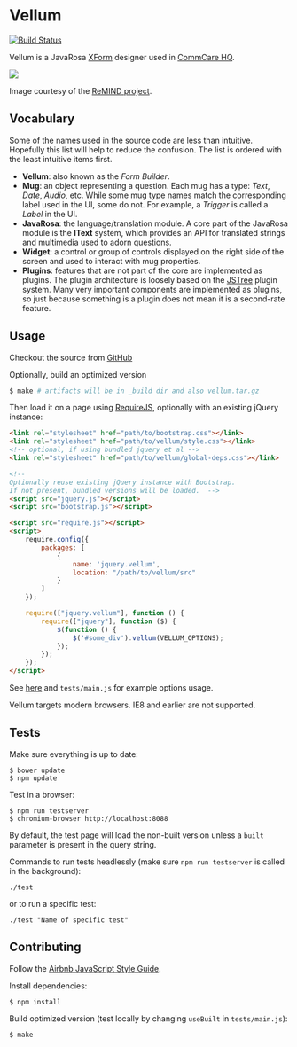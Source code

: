 Vellum
======

[![Build Status](https://travis-ci.org/dimagi/Vellum.svg?branch=master)](https://travis-ci.org/dimagi/Vellum)

Vellum is a JavaRosa [XForm](http://en.wikipedia.org/wiki/XForms) designer used
in [CommCare HQ](http://github.com/dimagi/commcare-hq).

![](http://i.imgur.com/PvrL8Rr.jpg)

Image courtesy of the [ReMIND
project](https://www.crs.org/our-work-overseas/research-publications/remind-project).

Vocabulary
----------

Some of the names used in the source code are less than intuitive. Hopefully
this list will help to reduce the confusion. The list is ordered with the least
intuitive items first.

- **Vellum**: also known as the _Form Builder_.
- **Mug**: an object representing a question. Each mug has a type: _Text_,
  _Date_, _Audio_, etc. While some mug type names match the corresponding label
  used in the UI, some do not. For example, a _Trigger_ is called a _Label_ in
  the UI.
- **JavaRosa**: the language/translation module. A core part of the JavaRosa
  module is the **IText** system, which provides an API for translated strings
  and multimedia used to adorn questions.
- **Widget**: a control or group of controls displayed on the right side of the
  screen and used to interact with mug properties.
- **Plugins**: features that are not part of the core are implemented as plugins.
  The plugin architecture is loosely based on the
  [JSTree](https://www.jstree.com/plugins/) plugin system. Many very important
  components are implemented as plugins, so just because something is a plugin
  does not mean it is a second-rate feature.

Usage
-----

Checkout the source from [GitHub](https://github.com/dimagi/Vellum)

Optionally, build an optimized version

```sh
$ make # artifacts will be in _build dir and also vellum.tar.gz
```

Then load it on a page using [RequireJS](http://requirejs.org), optionally with
an existing jQuery instance:

```html
<link rel="stylesheet" href="path/to/bootstrap.css"></link>
<link rel="stylesheet" href="path/to/vellum/style.css"></link>
<!-- optional, if using bundled jquery et al -->
<link rel="stylesheet" href="path/to/vellum/global-deps.css"></link>

<!-- 
Optionally reuse existing jQuery instance with Bootstrap.  
If not present, bundled versions will be loaded.  -->
<script src="jquery.js"></script>
<script src="bootstrap.js"></script>

<script src="require.js"></script>
<script>
    require.config({
        packages: [
            {
                name: 'jquery.vellum',
                location: "/path/to/vellum/src"
            }
        ]
    });

    require(["jquery.vellum"], function () {
        require(["jquery"], function ($) {
            $(function () {
                $('#some_div').vellum(VELLUM_OPTIONS);
            });
        });
    });
</script>
```

See
[here](https://github.com/dimagi/commcare-hq/blob/master/corehq/apps/app_manager/templates/app_manager/v1/form_designer.html)
and `tests/main.js` for example options usage.

Vellum targets modern browsers.  IE8 and earlier are not supported.

Tests
-----

Make sure everything is up to date:

```
$ bower update
$ npm update
```

Test in a browser:
```
$ npm run testserver
$ chromium-browser http://localhost:8088
```

By default, the test page will load the non-built version unless a `built`
parameter is present in the query string.

Commands to run tests headlessly (make sure `npm run testserver` is called in the background):
```
./test
```

or to run a specific test:
```
./test "Name of specific test"
```

Contributing
------------

Follow the [Airbnb JavaScript Style Guide](https://github.com/airbnb/javascript).

Install dependencies:
```
$ npm install
```

Build optimized version (test locally by changing `useBuilt` in `tests/main.js`):
```
$ make
```
